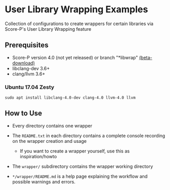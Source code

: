 # User Library Wrapping Examples

Collection of configurations to create wrappers for certain libraries via Score-P's User Library Wrapping feature

## Prerequisites

- Score-P version 4.0 (not yet released) or branch "\*libwrap" [(beta-download)](https://drive.google.com/file/d/1vWRGPhfNtCeE8Xk5w8EEpI38aLr7ilCx)
- libclang-dev 3.6+
- clang/llvm 3.6+

### Ubuntu 17.04 Zesty
    
    sudo apt install libclang-4.0-dev clang-4.0 llvm-4.0 llvm

## How to Use

- Every directory contains one wrapper
- The `README.txt` in each directory contains a complete console recording on the wrapper creation and usage
    - If you want to create a wrapper yourself, use this as inspiration/howto

- The `wrapper/` subdirectory contains the wrapper working directory

- `*/wrapper/README.md` is a help page explaining the workflow and possible warnings and errors.
